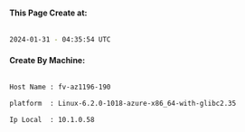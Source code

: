 
   
#### This Page Create at:

```bash

2024-01-31 - 04:35:54 UTC

```

#### Create By Machine:

```bash

Host Name : fv-az1196-190

platform  : Linux-6.2.0-1018-azure-x86_64-with-glibc2.35

Ip Local  : 10.1.0.58

```

